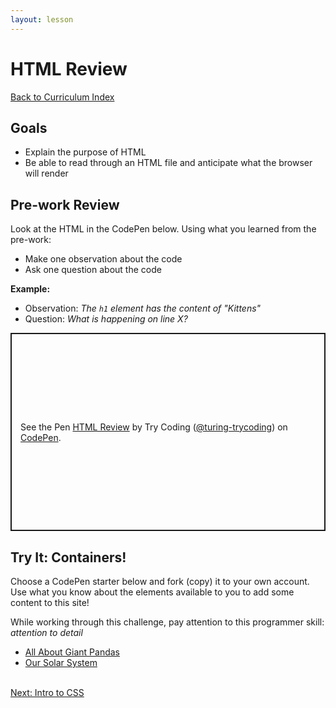 ```yaml
---
layout: lesson
---
```


# HTML Review

<a href="../">Back to Curriculum Index</a>

## Goals

- Explain the purpose of HTML
- Be able to read through an HTML file and anticipate what the browser will render

## Pre-work Review

Look at the HTML in the CodePen below. Using what you learned from the pre-work:
- Make one observation about the code
- Ask one question about the code

**Example:**
- Observation: _The `h1` element has the content of "Kittens"_
- Question: _What is happening on line X?_

<p class="codepen" data-height="317" data-theme-id="light" data-default-tab="html,result" data-user="turing-trycoding" data-slug-hash="zYBLeLL" style="height: 317px; box-sizing: border-box; display: flex; align-items: center; justify-content: center; border: 2px solid; margin: 1em 0; padding: 1em;" data-pen-title="HTML Review"><span>See the Pen <a href="https://codepen.io/turing-trycoding/pen/zYBLeLL">HTML Review</a> by Try Coding (<a href="https://codepen.io/turing-trycoding">@turing-trycoding</a>) on <a href="https://codepen.io">CodePen</a>.</span></p><script async src="https://static.codepen.io/assets/embed/ei.js"></script>

<div class="try-it-new">
  <h2>Try It: Containers!</h2>
  <p>Choose a CodePen starter below and fork (copy) it to your own account. Use what you know about the elements available to you to add some content to this site!</p>
  <p>While working through this challenge, pay attention to this programmer skill: <em>attention to detail</em></p>
  <ul>
    <li><a href="https://codepen.io/turing-trycoding/pen/qBNygGw?editors=1100" target="blank">All About Giant Pandas</a></li>
    <li><a href="https://codepen.io/turing-trycoding/pen/ExypMar?editors=1100" target="blank">Our Solar System</a></li>
  </ul>
</div>

<br>
<a href="../intro-to-css">Next: Intro to CSS</a>
